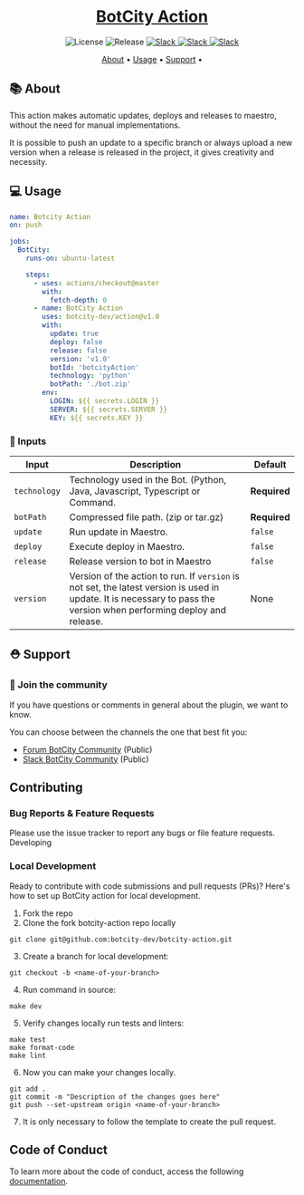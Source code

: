 
<h1 align="center">
    <a href="">BotCity Action</a>
</h1>

<p align="center">
  <a>
    <img alt="License" src=https://img.shields.io/hexpm/l/plug?style=for-the-badge>
  </a>
  <a>
    <img alt="Release" src=https://img.shields.io/github/v/release/botcity-dev/action?style=for-the-badge>
  </a>
  <a href="https://join.slack.com/t/communitybotcitydev/shared_invite/zt-1ru3r3u2a-SsJL~w_7out3y7sEv3xC2w">
    <img alt="Slack" src="https://img.shields.io/badge/slack-join community-4A154B.svg?logo=slack&style=for-the-badge"/>
  </a>
  <a href="https://community.botcity.dev/">
    <img alt="Slack" src="https://img.shields.io/badge/forum-join forum-4A154B.svg?logo=discourse&style=for-the-badge"/>
  </a>
  <a href="https://www.youtube.com/@botcity-dev">
    <img alt="Slack" src="https://img.shields.io/badge/youtube-watch videos-4A154B.svg?logo=youtube&style=for-the-badge"/>
  </a>
</p>

<p align="center">
 <a href="##About">About</a> •
 <a href="##Usage">Usage</a> •
 <a href="##Support">Support</a> •
</p>

## 📚 About
This action makes automatic updates, deploys and releases to maestro, without the need for manual implementations.

It is possible to push an update to a specific branch or always upload a new version when a release is released in 
the project, it gives creativity and necessity.

## 💻 Usage
<!-- start usage -->
```yaml
name: Botcity Action
on: push

jobs:
  BotCity:
    runs-on: ubuntu-latest

    steps:
      - uses: actions/checkout@master
        with:
          fetch-depth: 0
      - name: BotCity Action
        uses: botcity-dev/action@v1.0
        with:
          update: true
          deploy: false
          release: false
          version: 'v1.0'
          botId: 'botcityAction'
          technology: 'python'
          botPath: './bot.zip'
        env:
          LOGIN: ${{ secrets.LOGIN }}
          SERVER: ${{ secrets.SERVER }}
          KEY: ${{ secrets.KEY }}
```
<!-- end usage -->

### 🔣 Inputs
| Input           | Description                                                                                                                                                          | Default      |
|-----------------|----------------------------------------------------------------------------------------------------------------------------------------------------------------------|--------------|
| `technology`    | Technology used in the Bot. (Python, Java, Javascript, Typescript or Command.                                                                                        | **Required** |
| `botPath`       | Compressed file path. (zip or tar.gz)                                                                                                                                | **Required** |
| `update`        | Run update in Maestro.                                                                                                                                               | `false`      |
| `deploy`        | Execute deploy in Maestro.                                                                                                                                           | `false`      |
| `release`       | Release version to bot in Maestro                                                                                                                                    | `false`      |
| `version`       | Version of the action to run. If `version` is not set, the latest version is used in update. It is necessary to pass the version when performing deploy and release. | None         |

## ⛑ Support

### 📢 Join the community

If you have questions or comments in general about the plugin, we want to know.

You can choose between the channels the one that best fit you:

- [Forum BotCity Community](<https://community.botcity.dev>) (Public)
- [Slack BotCity Community](<https://join.slack.com/t/communitybotcitydev/shared_invite/zt-1ru3r3u2a-SsJL~w_7out3y7sEv3xC2w>) (Public)


## Contributing
### Bug Reports & Feature Requests

Please use the issue tracker to report any bugs or file feature requests.
Developing

### Local Development

Ready to contribute with code submissions and pull requests (PRs)? Here's how to set up BotCity action for local development.
1. Fork the repo
2. Clone the fork botcity-action repo locally
```shell
git clone git@github.com:botcity-dev/botcity-action.git
```
3. Create a branch for local development:
```shell
git checkout -b <name-of-your-branch>
```
4. Run command in source:
```shell
make dev
```
5. Verify changes locally run tests and linters:
```shell
make test
make format-code
make lint
```

6. Now you can make your changes locally.
```shell
git add .
git commit -m "Description of the changes goes here"
git push --set-upstream origin <name-of-your-branch>
```

7. It is only necessary to follow the template to create the pull request.

## Code of Conduct
To learn more about the code of conduct, access the following [documentation](<https://github.com/botcity-dev/code-of-conduct/blob/main/english.md>).
